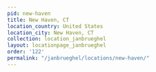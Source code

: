 ```yaml
---
pid: new-haven
title: New Haven, CT
location_country: United States
location_city: New Haven, CT
collection: location_janbrueghel
layout: locationpage_janbrueghel
order: '122'
permalink: "/janbrueghel/locations/new-haven/"
---
```

